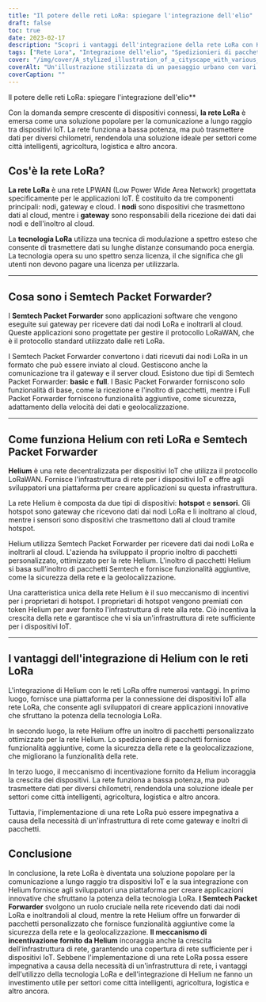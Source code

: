 ```yaml
---
title: "Il potere delle reti LoRa: spiegare l'integrazione dell'elio"
draft: false
toc: true
date: 2023-02-17
description: "Scopri i vantaggi dell'integrazione della rete LoRa con Helium per dispositivi IoT e settori come città intelligenti, agricoltura e logistica."
tags: ["Rete Lora", "Integrazione dell'elio", "Spedizionieri di pacchetti Semtech", "Applicazioni IoT", "LPWAN", "modulazione a spettro esteso", "gateway", "nuvola", "Protocollo LoRaWAN", "infrastruttura di rete", "hotspot", "sensori", "sicurezza della rete", "geolocalizzazione", "meccanismo di incentivazione", "città intelligenti", "agricoltura", "la logistica", "Sviluppo dell'IoT", "comunicazione a lungo raggio"]
cover: "/img/cover/A_stylized_illustration_of_a_cityscape_with_various_IoT_dev.png"
coverAlt: "Un'illustrazione stilizzata di un paesaggio urbano con vari dispositivi IoT collegati a una rete rappresentata come una rete di luce, con il logo Helium ben visibile."
coverCaption: ""
---
```

 Il potere delle reti LoRa: spiegare l'integrazione dell'elio**

Con la domanda sempre crescente di dispositivi connessi, **la rete LoRa** è emersa come una soluzione popolare per la comunicazione a lungo raggio tra dispositivi IoT. La rete funziona a bassa potenza, ma può trasmettere dati per diversi chilometri, rendendola una soluzione ideale per settori come città intelligenti, agricoltura, logistica e altro ancora.

## Cos'è la rete LoRa?

**La rete LoRa** è una rete LPWAN (Low Power Wide Area Network) progettata specificamente per le applicazioni IoT. È costituito da tre componenti principali: nodi, gateway e cloud. I **nodi** sono dispositivi che trasmettono dati al cloud, mentre i **gateway** sono responsabili della ricezione dei dati dai nodi e dell'inoltro al cloud.

La **tecnologia LoRa** utilizza una tecnica di modulazione a spettro esteso che consente di trasmettere dati su lunghe distanze consumando poca energia. La tecnologia opera su uno spettro senza licenza, il che significa che gli utenti non devono pagare una licenza per utilizzarla.

______

## Cosa sono i Semtech Packet Forwarder?

I **Semtech Packet Forwarder** sono applicazioni software che vengono eseguite sui gateway per ricevere dati dai nodi LoRa e inoltrarli al cloud. Queste applicazioni sono progettate per gestire il protocollo LoRaWAN, che è il protocollo standard utilizzato dalle reti LoRa.

I Semtech Packet Forwarder convertono i dati ricevuti dai nodi LoRa in un formato che può essere inviato al cloud. Gestiscono anche la comunicazione tra il gateway e il server cloud. Esistono due tipi di Semtech Packet Forwarder: **basic** e **full**. I Basic Packet Forwarder forniscono solo funzionalità di base, come la ricezione e l'inoltro di pacchetti, mentre i Full Packet Forwarder forniscono funzionalità aggiuntive, come sicurezza, adattamento della velocità dei dati e geolocalizzazione.

______

## Come funziona Helium con reti LoRa e Semtech Packet Forwarder

**Helium** è una rete decentralizzata per dispositivi IoT che utilizza il protocollo LoRaWAN. Fornisce l'infrastruttura di rete per i dispositivi IoT e offre agli sviluppatori una piattaforma per creare applicazioni su questa infrastruttura.

La rete Helium è composta da due tipi di dispositivi: **hotspot** e **sensori**. Gli hotspot sono gateway che ricevono dati dai nodi LoRa e li inoltrano al cloud, mentre i sensori sono dispositivi che trasmettono dati al cloud tramite hotspot.

Helium utilizza Semtech Packet Forwarder per ricevere dati dai nodi LoRa e inoltrarli al cloud. L'azienda ha sviluppato il proprio inoltro di pacchetti personalizzato, ottimizzato per la rete Helium. L'inoltro di pacchetti Helium si basa sull'inoltro di pacchetti Semtech e fornisce funzionalità aggiuntive, come la sicurezza della rete e la geolocalizzazione.

Una caratteristica unica della rete Helium è il suo meccanismo di incentivi per i proprietari di hotspot. I proprietari di hotspot vengono premiati con token Helium per aver fornito l'infrastruttura di rete alla rete. Ciò incentiva la crescita della rete e garantisce che vi sia un'infrastruttura di rete sufficiente per i dispositivi IoT.

______

## I vantaggi dell'integrazione di Helium con le reti LoRa

L'integrazione di Helium con le reti LoRa offre numerosi vantaggi. In primo luogo, fornisce una piattaforma per la connessione dei dispositivi IoT alla rete LoRa, che consente agli sviluppatori di creare applicazioni innovative che sfruttano la potenza della tecnologia LoRa.

In secondo luogo, la rete Helium offre un inoltro di pacchetti personalizzato ottimizzato per la rete Helium. Lo spedizioniere di pacchetti fornisce funzionalità aggiuntive, come la sicurezza della rete e la geolocalizzazione, che migliorano la funzionalità della rete.

In terzo luogo, il meccanismo di incentivazione fornito da Helium incoraggia la crescita dei dispositivi. La rete funziona a bassa potenza, ma può trasmettere dati per diversi chilometri, rendendola una soluzione ideale per settori come città intelligenti, agricoltura, logistica e altro ancora.

Tuttavia, l'implementazione di una rete LoRa può essere impegnativa a causa della necessità di un'infrastruttura di rete come gateway e inoltri di pacchetti.

## Conclusione
In conclusione, la rete LoRa è diventata una soluzione popolare per la comunicazione a lungo raggio tra dispositivi IoT e la sua integrazione con Helium fornisce agli sviluppatori una piattaforma per creare applicazioni innovative che sfruttano la potenza della tecnologia LoRa. **I Semtech Packet Forwarder** svolgono un ruolo cruciale nella rete ricevendo dati dai nodi LoRa e inoltrandoli al cloud, mentre la rete Helium offre un forwarder di pacchetti personalizzato che fornisce funzionalità aggiuntive come la sicurezza della rete e la geolocalizzazione. **Il meccanismo di incentivazione fornito da Helium** incoraggia anche la crescita dell'infrastruttura di rete, garantendo una copertura di rete sufficiente per i dispositivi IoT. Sebbene l'implementazione di una rete LoRa possa essere impegnativa a causa della necessità di un'infrastruttura di rete, i vantaggi dell'utilizzo della tecnologia LoRa e dell'integrazione di Helium ne fanno un investimento utile per settori come città intelligenti, agricoltura, logistica e altro ancora.

